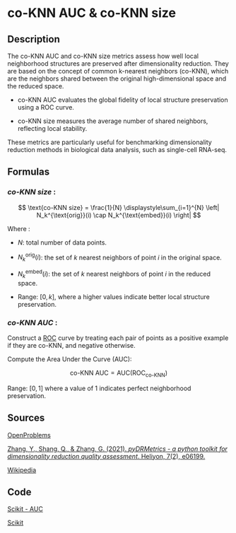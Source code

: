 # co-KNN AUC & co-KNN size

## Description 

The co-KNN AUC and co-KNN size metrics assess how well local neighborhood structures are preserved after dimensionality reduction. 
They are based on the concept of common k-nearest neighbors (co-KNN), which are the neighbors shared between the original high-dimensional space and the reduced space.

- co-KNN AUC evaluates the global fidelity of local structure preservation using a ROC curve.

- co-KNN size measures the average number of shared neighbors, reflecting local stability.

These metrics are particularly useful for benchmarking dimensionality reduction methods in biological data analysis, such as single-cell RNA-seq.

## Formulas 

### *co-KNN size* : 

$$
\text{co-KNN size} = \frac{1}{N} \displaystyle\sum_{i=1}^{N} \left| N_k^{\text{orig}}(i) \cap N_k^{\text{embed}}(i) \right|
$$

Where : 

- $N$: total number of data points.

- $N_k^{\text{orig}}(i)$: the set of $k$ nearest neighbors of point $i$ in the original space.

- $N_k^{\text{embed}}(i)$: the set of $k$ nearest neighbors of point $i$ in the reduced space.

- Range: $[0, k]$, where a higher values indicate better local structure preservation.

### *co-KNN AUC* :

Construct a [ROC](https://en.wikipedia.org/wiki/Receiver_operating_characteristic) curve by treating each pair of points as a positive example if they are co-KNN, and negative otherwise.

Compute the Area Under the Curve (AUC):

$$
\text{co-KNN AUC} = \text{AUC}(\text{ROC}_{\text{co-KNN}})
$$

Range: $[0, 1]$ where a value of 1 indicates perfect neighborhood preservation.

## Sources 

[OpenProblems](https://openproblems.bio/results/dimensionality_reduction?version=v1.0.0)

[Zhang, Y., Shang, Q., & Zhang, G. (2021). *pyDRMetrics - a python toolkit for dimensionality reduction quality assessment*. Heliyon, 7(2), e06199.](https://doi.org/10.1016/j.heliyon.2021.e06199)

[Wikipedia](https://en.wikipedia.org/wiki/K-nearest_neighbors_algorithm)

## Code 

[Scikit - AUC](https://scikit-learn.org/stable/modules/generated/sklearn.metrics.roc_auc_score.html#sklearn.metrics.roc_auc_score)

[Scikit](https://scikit-learn.org/stable/modules/neighbors.html)
